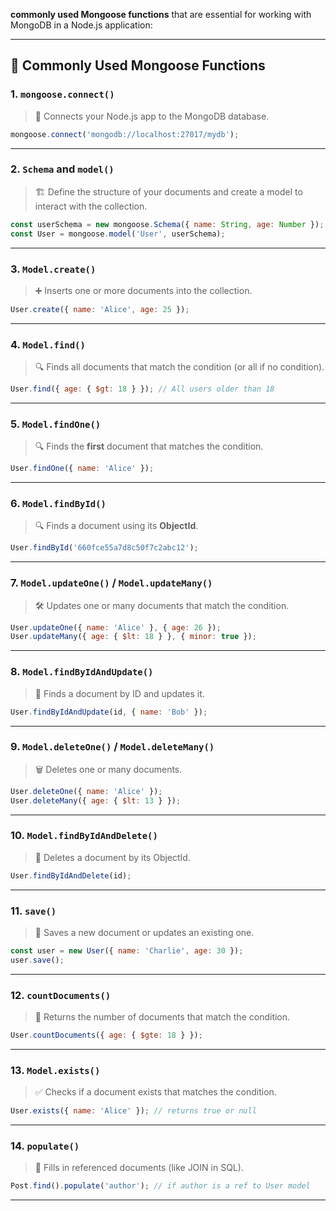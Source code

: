 **commonly used Mongoose functions** that are essential for working with MongoDB in a Node.js application:

---

## 🧰 Commonly Used Mongoose Functions

### 1. **`mongoose.connect()`**

> 🔗 Connects your Node.js app to the MongoDB database.

```js
mongoose.connect('mongodb://localhost:27017/mydb');
```

---

### 2. **`Schema` and `model()`**

> 🏗 Define the structure of your documents and create a model to interact with the collection.

```js
const userSchema = new mongoose.Schema({ name: String, age: Number });
const User = mongoose.model('User', userSchema);
```

---

### 3. **`Model.create()`**

> ➕ Inserts one or more documents into the collection.

```js
User.create({ name: 'Alice', age: 25 });
```

---

### 4. **`Model.find()`**

> 🔍 Finds all documents that match the condition (or all if no condition).

```js
User.find({ age: { $gt: 18 } }); // All users older than 18
```

---

### 5. **`Model.findOne()`**

> 🔍 Finds the **first** document that matches the condition.

```js
User.findOne({ name: 'Alice' });
```

---

### 6. **`Model.findById()`**

> 🔍 Finds a document using its **ObjectId**.

```js
User.findById('660fce55a7d8c50f7c2abc12');
```

---

### 7. **`Model.updateOne()` / `Model.updateMany()`**

> 🛠 Updates one or many documents that match the condition.

```js
User.updateOne({ name: 'Alice' }, { age: 26 });
User.updateMany({ age: { $lt: 18 } }, { minor: true });
```

---

### 8. **`Model.findByIdAndUpdate()`**

> 🔄 Finds a document by ID and updates it.

```js
User.findByIdAndUpdate(id, { name: 'Bob' });
```

---

### 9. **`Model.deleteOne()` / `Model.deleteMany()`**

> 🗑 Deletes one or many documents.

```js
User.deleteOne({ name: 'Alice' });
User.deleteMany({ age: { $lt: 13 } });
```

---

### 10. **`Model.findByIdAndDelete()`**

> 🧹 Deletes a document by its ObjectId.

```js
User.findByIdAndDelete(id);
```

---

### 11. **`save()`**

> 💾 Saves a new document or updates an existing one.

```js
const user = new User({ name: 'Charlie', age: 30 });
user.save();
```

---

### 12. **`countDocuments()`**

> 🔢 Returns the number of documents that match the condition.

```js
User.countDocuments({ age: { $gte: 18 } });
```

---

### 13. **`Model.exists()`**

> ✅ Checks if a document exists that matches the condition.

```js
User.exists({ name: 'Alice' }); // returns true or null
```

---

### 14. **`populate()`**

> 🔗 Fills in referenced documents (like JOIN in SQL).

```js
Post.find().populate('author'); // if author is a ref to User model
```

--- 
